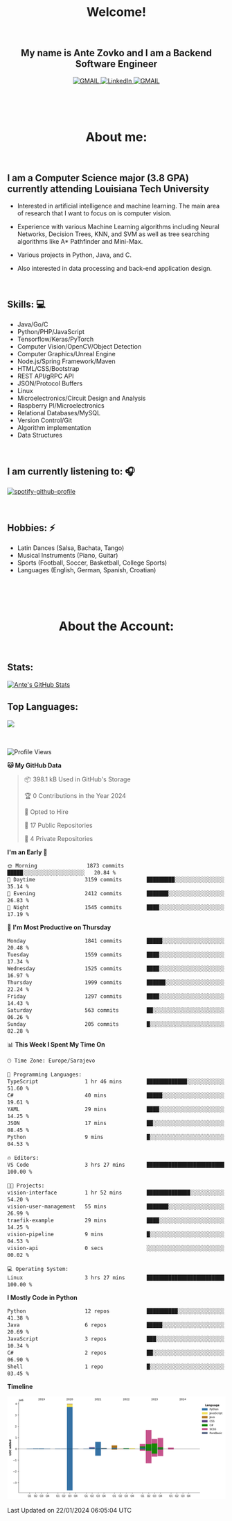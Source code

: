 
<h1 align="center"> Welcome!</h1>
<br>

<h2 align="center">My name is Ante Zovko and I am a Backend Software Engineer</h2> 

<p align= "center">
  <a href="https://mail.google.com/mail/u/0/?view=cm&fs=1&to=antezovko.az@gmail.com&tf=1">
      <img alt="GMAIL" src="https://img.shields.io/badge/Email-Contact-darkred?style=for-the-badge&logo=gmail&labelColor=grey&logoColor=white" />
    </a>
 <a href="https://www.linkedin.com/in/antezovko/">
      <img alt="LinkedIn" src="https://img.shields.io/badge/LinkedIn-Connect-Blue?style=for-the-badge&logo=LinkedIn" />
    </a>
   <a href="https://www.facebook.com/ZovkoAntee/">
      <img alt="GMAIL" src="https://img.shields.io/badge/Facebook-Add%20Friend-darkblue?style=for-the-badge&logo=Facebook&logoColor=white" />
    </a>

  </p>

<br>
<br>
<br>

<h1 align="center">About me:</h1>

<br>

## I am a Computer Science major (3.8 GPA) currently attending Louisiana Tech University
  - Interested in artificial intelligence and machine learning. The main area of research that I want to focus on is computer vision. 

  - Experience with various Machine Learning algorithms including Neural Networks, Decision Trees, KNN, and SVM as well as tree searching algorithms like A* Pathfinder and Mini-Max.

  - Various projects in Python, Java, and C.

   - Also interested in data processing and back-end application design.

<br>

## Skills: 💻
- Java/Go/C
- Python/PHP/JavaScript
- Tensorflow/Keras/PyTorch
- Computer Vision/OpenCV/Object
Detection
- Computer Graphics/Unreal Engine
- Node.js/Spring Framework/Maven 
- HTML/CSS/Bootstrap
- REST API/gRPC API 
- JSON/Protocol Buffers
- Linux 
- Microelectronics/Circuit Design
and Analysis
- Raspberry PI/Microelectronics
- Relational Databases/MySQL 
- Version Control/Git
- Algorithm implementation
- Data Structures


<br>

## I am currently listening to: 🎧
[![spotify-github-profile](https://spotify-github-profile.vercel.app/api/view?uid=u06dtc9h3le4tq61m3x12o9uh&cover_image=true&theme=default&bar_color=53b14f&bar_color_cover=false)](https://github.com/kittinan/spotify-github-profile)

<br>


## Hobbies: ⚡ 
- Latin Dances (Salsa, Bachata, Tango)
- Musical Instruments (Piano, Guitar)
- Sports (Football, Soccer, Basketball, College Sports)
- Languages (English, German, Spanish, Croatian)

<br>
<br>
<br>

<h1 align="center">About the Account:</h1>

<br>

## Stats: 
<a href="https://github.com/AnteZovko23">
  <img align="center" src="https://github-readme-stats.antezovko23.vercel.app/api?username=AnteZovko23&show_icons=true&line_height=27&count_private=true&title_color=ffffff&text_color=c9cacc&icon_color=2bbc8a&bg_color=1d1f21" alt="Ante's GitHub Stats" />
</a>


<br>

## Top Languages:
<img align="center" src="https://github-readme-stats.antezovko23.vercel.app/api/top-langs/?username=AnteZovko23&title_color=ffffff&text_color=c9cacc&icon_color=2bbc8a&bg_color=1d1f21" />






<br>
<br>
<br>


<!--START_SECTION:waka-->
![Profile Views](http://img.shields.io/badge/Profile%20Views-12-blue)

**🐱 My GitHub Data** 

> 📦 398.1 kB Used in GitHub's Storage 
 > 
> 🏆 0 Contributions in the Year 2024
 > 
> 💼 Opted to Hire
 > 
> 📜 17 Public Repositories 
 > 
> 🔑 4 Private Repositories 
 > 
**I'm an Early 🐤** 

```text
🌞 Morning                1873 commits        █████░░░░░░░░░░░░░░░░░░░░   20.84 % 
🌆 Daytime                3159 commits        █████████░░░░░░░░░░░░░░░░   35.14 % 
🌃 Evening                2412 commits        ███████░░░░░░░░░░░░░░░░░░   26.83 % 
🌙 Night                  1545 commits        ████░░░░░░░░░░░░░░░░░░░░░   17.19 % 
```
📅 **I'm Most Productive on Thursday** 

```text
Monday                   1841 commits        █████░░░░░░░░░░░░░░░░░░░░   20.48 % 
Tuesday                  1559 commits        ████░░░░░░░░░░░░░░░░░░░░░   17.34 % 
Wednesday                1525 commits        ████░░░░░░░░░░░░░░░░░░░░░   16.97 % 
Thursday                 1999 commits        ██████░░░░░░░░░░░░░░░░░░░   22.24 % 
Friday                   1297 commits        ████░░░░░░░░░░░░░░░░░░░░░   14.43 % 
Saturday                 563 commits         ██░░░░░░░░░░░░░░░░░░░░░░░   06.26 % 
Sunday                   205 commits         █░░░░░░░░░░░░░░░░░░░░░░░░   02.28 % 
```


📊 **This Week I Spent My Time On** 

```text
🕑︎ Time Zone: Europe/Sarajevo

💬 Programming Languages: 
TypeScript               1 hr 46 mins        █████████████░░░░░░░░░░░░   51.60 % 
C#                       40 mins             █████░░░░░░░░░░░░░░░░░░░░   19.61 % 
YAML                     29 mins             ████░░░░░░░░░░░░░░░░░░░░░   14.25 % 
JSON                     17 mins             ██░░░░░░░░░░░░░░░░░░░░░░░   08.45 % 
Python                   9 mins              █░░░░░░░░░░░░░░░░░░░░░░░░   04.53 % 

🔥 Editors: 
VS Code                  3 hrs 27 mins       █████████████████████████   100.00 % 

🐱‍💻 Projects: 
vision-interface         1 hr 52 mins        ██████████████░░░░░░░░░░░   54.20 % 
vision-user-management   55 mins             ███████░░░░░░░░░░░░░░░░░░   26.99 % 
traefik-example          29 mins             ████░░░░░░░░░░░░░░░░░░░░░   14.25 % 
vision-pipeline          9 mins              █░░░░░░░░░░░░░░░░░░░░░░░░   04.53 % 
vision-api               0 secs              ░░░░░░░░░░░░░░░░░░░░░░░░░   00.02 % 

💻 Operating System: 
Linux                    3 hrs 27 mins       █████████████████████████   100.00 % 
```

**I Mostly Code in Python** 

```text
Python                   12 repos            ██████████░░░░░░░░░░░░░░░   41.38 % 
Java                     6 repos             █████░░░░░░░░░░░░░░░░░░░░   20.69 % 
JavaScript               3 repos             ███░░░░░░░░░░░░░░░░░░░░░░   10.34 % 
C#                       2 repos             ██░░░░░░░░░░░░░░░░░░░░░░░   06.90 % 
Shell                    1 repo              █░░░░░░░░░░░░░░░░░░░░░░░░   03.45 % 
```



**Timeline**

![Lines of Code chart](https://raw.githubusercontent.com/AnteZovko23/AnteZovko23/master/assets/bar_graph.png)


 Last Updated on 22/01/2024 06:05:04 UTC
<!--END_SECTION:waka-->


